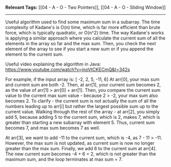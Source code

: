 
**Relevant Tags:** [[04 - A - O - Two Pointers]], [[04 - A - O - Sliding Window]]

----

Useful algorithm used to find some maximum sum in a subarray. The time complexity of Kadane's is O(n) time, which is far more efficient than brute force, which is typically quadratic, or O(n^2) time. 
The way Kadane's works is applying a similar approach where you calculate the current sum of all the elements in the array so far and the max sum. Then, you check the next element of the array to see if you start a new sum or if you append the element to the current sum.

Useful video explaining the algorithm in Java: https://www.youtube.com/watch?v=jnoVtCKECmQ&t=342s

For example, if the input array is:
[ -2, 2, 5, -11, 6]
At arr[0], your max sum and current sum are both -2.
Then, at arr[1], your current sum becomes 2, as the value of arr[1] > arr[0] + arr[1]. Then, you compare the current sum value to the current max sum value - because 2 > -2, your max sum also becomes 2. 
To clarify - the current sum is not actually the sum of all the numbers leading up to arr[i] but rather the largest possible sum up to the current value.
Walking through the rest of the array - at arr[2], you simply add 5, because adding 5 to the current sum, which is 2, makes 7, which is greater than starting a new subarray with element 5.
Thus, current sum becomes 7, and max sum becomes 7 as well.

At arr[3], we want to add -11 to the current sum, which is -4, as 7 - 11 > -11. However, the max sum is not updated, as current sum is now no longer greater than the max sum.
Finally, we add 6 to the current sum at arr[4]. The new current sum becomes -4 + 6 = 2, which is not greater than the maximum sum, and the loop terminates at max sum = 7.
